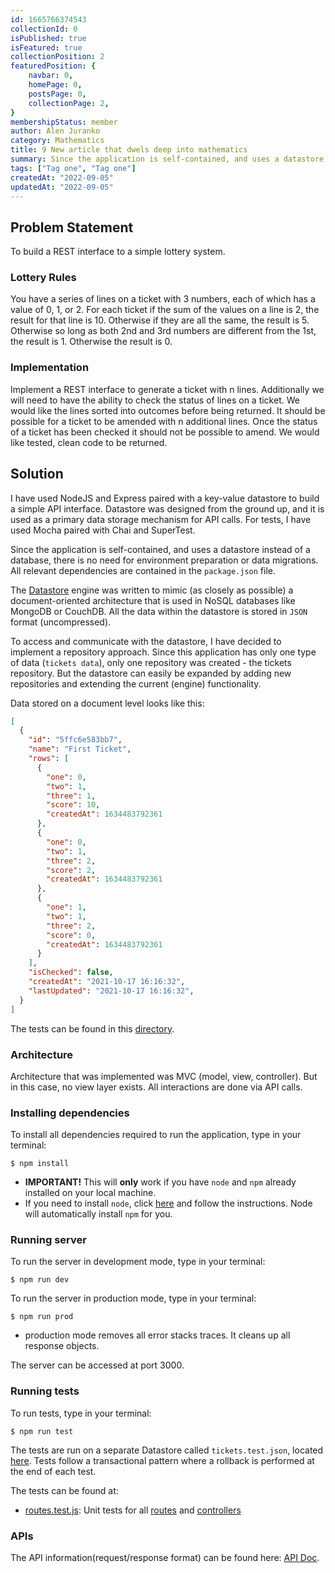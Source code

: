```yaml
---
id: 1665766374543
collectionId: 0
isPublished: true
isFeatured: true
collectionPosition: 2
featuredPosition: {
    navbar: 0,
    homePage: 0,
    postsPage: 0,
    collectionPage: 2,
}
membershipStatus: member
author: Alen Juranko
category: Mathematics
title: 9 New article that dwels deep into mathematics
summary: Since the application is self-contained, and uses a datastore instead of a database, there is no need for environment preparation or data migrations. This title has nothing to do with technology and is used as a litmus test and is focused on Statistics. instead of a database, there is no need for environment preparation or data migrations. How to use NodeJS to build a flat-file datastore that resembles MongoDB or CouchDB.
tags: ["Tag one", "Tag one"]
createdAt: "2022-09-05"
updatedAt: "2022-09-05"
---
```


## Problem Statement
To build a REST interface to a simple lottery system.

### Lottery Rules
You have a series of lines on a ticket with 3 numbers, each of which has a value of 0, 1, or 2.
For each ticket if the sum of the values on a line is 2, the result for that line is 10.
Otherwise if they are all the same, the result is 5.
Otherwise so long as both 2nd and 3rd numbers are different from the 1st, the result is 1.
Otherwise the result is 0.

### Implementation
Implement a REST interface to generate a ticket with n lines.
Additionally we will need to have the ability to check the status of lines on a ticket.
We would like the lines sorted into outcomes before being returned.
It should be possible for a ticket to be amended with n additional lines.
Once the status of a ticket has been checked it should not be possible to amend.
We would like tested, clean code to be returned.

## Solution
I have used NodeJS and Express paired with a key-value datastore to build a simple API interface.
Datastore was designed from the ground up, and it is used as a primary data storage mechanism for API calls.
For tests, I have used Mocha paired with Chai and SuperTest.

Since the application is self-contained, and uses a datastore instead of a database, there is no need for environment preparation or data migrations.
All relevant dependencies are contained in the `package.json` file.

The [Datastore](src/api/datastore/repository/repository.engine.js) engine was written to mimic (as closely as possible) a document-oriented architecture that is used in NoSQL databases like MongoDB or CouchDB. All the data within the datastore is stored in `JSON` format (uncompressed).

To access and communicate with the datastore, I have decided to implement a repository approach. Since this application has only one type of data (`tickets data`), only one repository was created - the tickets repository. But the datastore can easily be expanded by adding new repositories and extending the current (engine) functionality.

Data stored on a document level looks like this:

```JSON
[
  {
    "id": "5ffc6e583bb7",
    "name": "First Ticket",
    "rows": [
      {
        "one": 0,
        "two": 1,
        "three": 1,
        "score": 10,
        "createdAt": 1634483792361
      },
      {
        "one": 0,
        "two": 1,
        "three": 2,
        "score": 2,
        "createdAt": 1634483792361
      },
      {
        "one": 1,
        "two": 1,
        "three": 2,
        "score": 0,
        "createdAt": 1634483792361
      }
    ],
    "isChecked": false,
    "createdAt": "2021-10-17 16:16:32",
    "lastUpdated": "2021-10-17 16:16:32",
  }
]
```

The tests can be found in this [directory](src/tests).

### Architecture
Architecture that was implemented was MVC (model, view, controller). But in this case, no view layer exists. All interactions are done via API calls.

### Installing dependencies
To install all dependencies required to run the application, type in your terminal:
```shell script
$ npm install
```

* **IMPORTANT!** This will **only** work if you have `node` and `npm` already installed on your local machine.
* If you need to install `node`, click [here](https://nodejs.org/en/download/) and follow the instructions. Node will automatically install `npm` for you.

### Running server
To run the server in development mode, type in your terminal:
```shell
$ npm run dev
```

To run the server in production mode, type in your terminal:
```shell
$ npm run prod
```

* production mode removes all error stacks traces. It cleans up all response objects.

The server can be accessed at port 3000.

### Running tests
To run tests, type in your terminal:
```shell
$ npm run test
```
The tests are run on a separate Datastore called `tickets.test.json`, located [here](src/api/datastore/data/tickets.test.json). Tests follow a transactional pattern where a rollback is performed at the end of each test.

The tests can be found at:

* [routes.test.js](src/tests/routes.test.js): Unit tests for all [routes](src/api/routes/index.js) and [controllers](src/api/controllers/controller.tickets.js)

### APIs
The API information(request/response format) can be found here: [API Doc](docs/API.md).